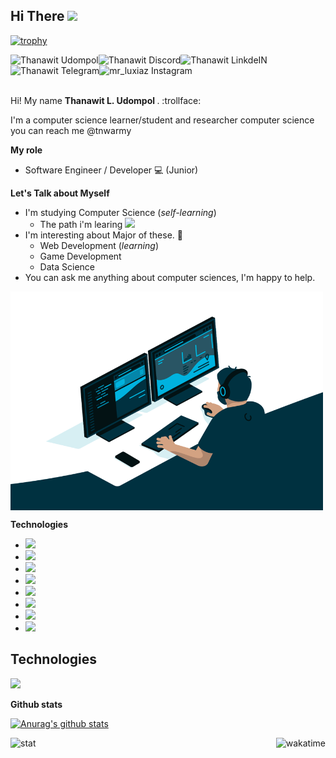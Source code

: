 ## Hi There <img src="https://media.giphy.com/media/hvRJCLFzcasrR4ia7z/giphy.gif" width="35px">

[![trophy](https://github-profile-trophy.vercel.app/?username=tnwarmy&theme=onedark)](https://github.com/ryo-ma/github-profile-trophy)
<!-- My Social Media -->

<!-- Facebook-->
<a href="https://www.facebook.com/I3lackman/">
    <img align= "left" alt="Thanawit Udompol"width="px"
    src="https://img.shields.io/badge/Facebook%20-Thanawit Udompol-blue" />
</a>

<!-- Discord-->
<a href="">
  <img align="left" alt="Thanawit Discord" width="px" src="https://img.shields.io/badge/Discord%20--black" />
</a>

<!-- LinkdeIN-->
<a href="https://www.linkedin.com/in/tanawich-udomphol-a34388186/">
  <img align="left" alt="Thanawit LinkdeIN" width="px" src="https://img.shields.io/badge/LinkdeIN%20--cyan" />
</a>

<!-- Telegram-->
<a href="https://t.me/tnwarmy">
  <img align="left" alt="Thanawit Telegram" width="px" src="https://img.shields.io/badge/Telegram%20-Thanawit-lightblue" />
</a>

<!-- Instagram-->
<a href="https://www.instagram.com/mr_luxiaz/">
  <img align="left" alt="mr_luxiaz Instagram" width="px" src="https://img.shields.io/badge/Instagram%20-mr_luxiaz-pink" />
</a>

<br></br>

<br>
Hi! My name <strong>Thanawit L. Udompol </strong>. :trollface:	

I'm a computer science learner/student and researcher computer science
you can reach me @tnwarmy
</br>

**My role**
* Software Engineer / Developer :computer:	(Junior)

**Let's Talk about Myself**

- I'm studying Computer Science (*self-learning*)
  - The path i'm learing <a href=https://trello.com/b/sPmdvVG6/cs-knowledge-paths> <img align="" src="https://cdn.jsdelivr.net/npm/simple-icons@3.12.4/icons/trello.svg" width="20px"> </a>
- I'm interesting about Major of these. :smiling_face_with_three_hearts:
    - Web Development (*learning*)
    - Game Development
    - Data Science
- You can ask me anything about computer sciences, I'm happy to help.

<!--Gif coding-->
<img align="middle" alt="GIF" src="/code.gif" width="500" height="350" />

<!--Technologies-->
**Technologies**
- <img align="" src="https://img.shields.io/badge/PYTHON%20-3-green" width="px">
- <img align="" src="https://img.shields.io/badge/C%20-c11-blue" width="px">
- <img align="" src="https://img.shields.io/badge/C%2B%2B%20--blueviolet" width="px">
- <img align="" src="https://img.shields.io/badge/JAVA%20--orange" width="px">
- <img align="" src="https://img.shields.io/badge/C%23%20--lightgrey" width="px">
- <img align="" src="https://img.shields.io/badge/JAVASCRIPT%20--yellow" width="px">
- <img align="" src="https://img.shields.io/badge/TYPESCRIPT%20--cyan" width="px">
- <img align="" src="https://img.shields.io/badge/GO%20--blue" width="px">

## Technologies
![](https://img.shields.io/badge/Editor-VScode-brightgreen)


**Github stats** 

[![Anurag's github stats](https://github-readme-stats.vercel.app/api?username=tnwarmy&show_icons=true&theme=synthwave)](https://github.com/anuraghazra/github-readme-stats)



  <img align="left" alt="stat" width="px" src="https://github-readme-stats.vercel.app/api/top-langs/?username=tnwarmy&layout=compact" />


  <img align="right" alt="wakatime" width="px" src="https://github-readme-stats.vercel.app/api/wakatime?username=tnwarmy" />

